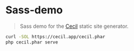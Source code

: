 # Sass-demo

> Sass demo for the [Cecil](https://cecil.app) static site generator.

```bash
curl -SOL https://cecil.app/cecil.phar
php cecil.phar serve
```
